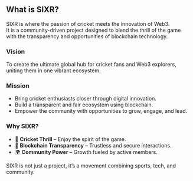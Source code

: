 ## What is SIXR?
SIXR is where the passion of cricket meets the innovation of Web3.  
It is a community-driven project designed to blend the thrill of the game with the transparency and opportunities of blockchain technology.
### Vision
To create the ultimate global hub for cricket fans and Web3 explorers, uniting them in one vibrant ecosystem.
### Mission
- Bring cricket enthusiasts closer through digital innovation.  
- Build a transparent and fair ecosystem using blockchain.  
- Empower the community with opportunities to grow, engage, and lead.  
### Why SIXR?
- 🏏 **Cricket Thrill** – Enjoy the spirit of the game.  
- 🔗 **Blockchain Transparency** – Trustless and secure interactions.  
- 🌍 **Community Power** – Growth fueled by active members.  

SIXR is not just a project, it’s a movement combining sports, tech, and community.
